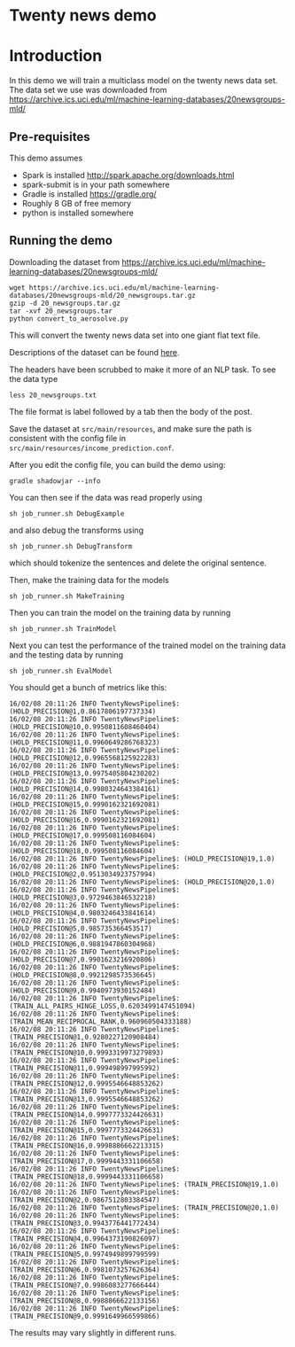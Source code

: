 Twenty news demo
========================

# Introduction

In this demo we will train a multiclass model on the twenty news data set.
The data set we use was downloaded from https://archive.ics.uci.edu/ml/machine-learning-databases/20newsgroups-mld/

## Pre-requisites

This demo assumes

  * Spark is installed http://spark.apache.org/downloads.html
  * spark-submit is in your path somewhere
  * Gradle is installed https://gradle.org/
  * Roughly 8 GB of free memory
  * python is installed somewhere

## Running the demo

Downloading the dataset from https://archive.ics.uci.edu/ml/machine-learning-databases/20newsgroups-mld/
```
wget https://archive.ics.uci.edu/ml/machine-learning-databases/20newsgroups-mld/20_newsgroups.tar.gz
gzip -d 20_newsgroups.tar.gz
tar -xvf 20_newsgroups.tar
python convert_to_aerosolve.py 
```

This will convert the twenty news data set into one giant flat text file.

Descriptions of the dataset can be found [here](https://archive.ics.uci.edu/ml/datasets/Twenty+Newsgroups).

The headers have been scrubbed to make it more of an NLP task.
To see the data type

```
less 20_newsgroups.txt
```

The file format is label followed by a tab then the body of the post.

Save the dataset at `src/main/resources`, and make sure the path is consistent with the config file in `src/main/resources/income_prediction.conf`.

After you edit the config file, you can build the demo using:

`gradle shadowjar --info`

You can then see if the data was read properly using

`sh job_runner.sh DebugExample`

and also debug the transforms using

`sh job_runner.sh DebugTransform`

which should tokenize the sentences and delete the original sentence.

Then, make the training data for the models
```
sh job_runner.sh MakeTraining
```

Then you can train the model on the training data by running

`sh job_runner.sh TrainModel`

Next you can test the performance of the trained model on the training data and the testing data by running

`sh job_runner.sh EvalModel`

You should get a bunch of metrics like this:

```
16/02/08 20:11:26 INFO TwentyNewsPipeline$: (HOLD_PRECISION@1,0.8617806197737334)
16/02/08 20:11:26 INFO TwentyNewsPipeline$: (HOLD_PRECISION@10,0.9950811608460404)
16/02/08 20:11:26 INFO TwentyNewsPipeline$: (HOLD_PRECISION@11,0.9960649286768323)
16/02/08 20:11:26 INFO TwentyNewsPipeline$: (HOLD_PRECISION@12,0.9965568125922283)
16/02/08 20:11:26 INFO TwentyNewsPipeline$: (HOLD_PRECISION@13,0.9975405804230202)
16/02/08 20:11:26 INFO TwentyNewsPipeline$: (HOLD_PRECISION@14,0.9980324643384161)
16/02/08 20:11:26 INFO TwentyNewsPipeline$: (HOLD_PRECISION@15,0.9990162321692081)
16/02/08 20:11:26 INFO TwentyNewsPipeline$: (HOLD_PRECISION@16,0.9990162321692081)
16/02/08 20:11:26 INFO TwentyNewsPipeline$: (HOLD_PRECISION@17,0.999508116084604)
16/02/08 20:11:26 INFO TwentyNewsPipeline$: (HOLD_PRECISION@18,0.999508116084604)
16/02/08 20:11:26 INFO TwentyNewsPipeline$: (HOLD_PRECISION@19,1.0)
16/02/08 20:11:26 INFO TwentyNewsPipeline$: (HOLD_PRECISION@2,0.9513034923757994)
16/02/08 20:11:26 INFO TwentyNewsPipeline$: (HOLD_PRECISION@20,1.0)
16/02/08 20:11:26 INFO TwentyNewsPipeline$: (HOLD_PRECISION@3,0.9729463846532218)
16/02/08 20:11:26 INFO TwentyNewsPipeline$: (HOLD_PRECISION@4,0.9803246433841614)
16/02/08 20:11:26 INFO TwentyNewsPipeline$: (HOLD_PRECISION@5,0.985735366453517)
16/02/08 20:11:26 INFO TwentyNewsPipeline$: (HOLD_PRECISION@6,0.9881947860304968)
16/02/08 20:11:26 INFO TwentyNewsPipeline$: (HOLD_PRECISION@7,0.9901623216920806)
16/02/08 20:11:26 INFO TwentyNewsPipeline$: (HOLD_PRECISION@8,0.9921298573536645)
16/02/08 20:11:26 INFO TwentyNewsPipeline$: (HOLD_PRECISION@9,0.9940973930152484)
16/02/08 20:11:26 INFO TwentyNewsPipeline$: (TRAIN_ALL_PAIRS_HINGE_LOSS,0.6203499147451094)
16/02/08 20:11:26 INFO TwentyNewsPipeline$: (TRAIN_MEAN_RECIPROCAL_RANK,0.960960504333188)
16/02/08 20:11:26 INFO TwentyNewsPipeline$: (TRAIN_PRECISION@1,0.9280227120908484)
16/02/08 20:11:26 INFO TwentyNewsPipeline$: (TRAIN_PRECISION@10,0.9993319973279893)
16/02/08 20:11:26 INFO TwentyNewsPipeline$: (TRAIN_PRECISION@11,0.999498997995992)
16/02/08 20:11:26 INFO TwentyNewsPipeline$: (TRAIN_PRECISION@12,0.9995546648853262)
16/02/08 20:11:26 INFO TwentyNewsPipeline$: (TRAIN_PRECISION@13,0.9995546648853262)
16/02/08 20:11:26 INFO TwentyNewsPipeline$: (TRAIN_PRECISION@14,0.9997773324426631)
16/02/08 20:11:26 INFO TwentyNewsPipeline$: (TRAIN_PRECISION@15,0.9997773324426631)
16/02/08 20:11:26 INFO TwentyNewsPipeline$: (TRAIN_PRECISION@16,0.9998886662213315)
16/02/08 20:11:26 INFO TwentyNewsPipeline$: (TRAIN_PRECISION@17,0.9999443331106658)
16/02/08 20:11:26 INFO TwentyNewsPipeline$: (TRAIN_PRECISION@18,0.9999443331106658)
16/02/08 20:11:26 INFO TwentyNewsPipeline$: (TRAIN_PRECISION@19,1.0)
16/02/08 20:11:26 INFO TwentyNewsPipeline$: (TRAIN_PRECISION@2,0.9867512803384547)
16/02/08 20:11:26 INFO TwentyNewsPipeline$: (TRAIN_PRECISION@20,1.0)
16/02/08 20:11:26 INFO TwentyNewsPipeline$: (TRAIN_PRECISION@3,0.9943776441772434)
16/02/08 20:11:26 INFO TwentyNewsPipeline$: (TRAIN_PRECISION@4,0.9964373190826097)
16/02/08 20:11:26 INFO TwentyNewsPipeline$: (TRAIN_PRECISION@5,0.9974949899799599)
16/02/08 20:11:26 INFO TwentyNewsPipeline$: (TRAIN_PRECISION@6,0.9981073257626364)
16/02/08 20:11:26 INFO TwentyNewsPipeline$: (TRAIN_PRECISION@7,0.9986083277666444)
16/02/08 20:11:26 INFO TwentyNewsPipeline$: (TRAIN_PRECISION@8,0.9988866622133156)
16/02/08 20:11:26 INFO TwentyNewsPipeline$: (TRAIN_PRECISION@9,0.9991649966599866)
```

The results may vary slightly in different runs.
